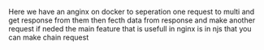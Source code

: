 Here we have an anginx on docker to seperation one request to multi and get response from them then fecth data from response and make another request if neded
the main feature that is usefull in nginx is in njs that you can make chain request 
